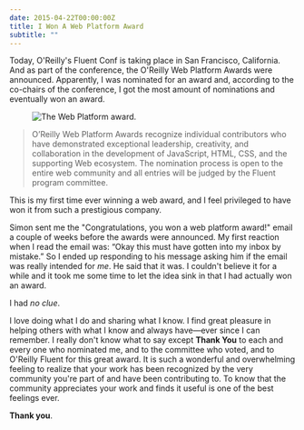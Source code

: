 ```yaml
---
date: 2015-04-22T00:00:00Z
title: I Won A Web Platform Award
subtitle: ""
---
```


Today, O'Reilly's Fluent Conf is taking place in San Francisco, California. And as part of the conference, the O'Reilly Web Platform Awards were announced. Apparently, I was nominated for an award and, according to the co-chairs of the conference, I got the most amount of nominations and eventually won an award.

<figure>
	<img src="../../images/web-platform-award.jpg" alt="The Web Platform award.">
</figure>

<blockquote>
	O’Reilly Web Platform Awards recognize individual contributors who have demonstrated exceptional leadership, creativity, and collaboration in the development of JavaScript, HTML, CSS, and the supporting Web ecosystem. The nomination process is open to the entire web community and all entries will be judged by the Fluent program committee.
</blockquote>



This is my first time ever winning a web award, and I feel privileged to have won it from such a prestigious company.

Simon sent me the "Congratulations, you won a web platform award!" email a couple of weeks before the awards were announced. My first reaction when I read the email was: “Okay this must have gotten into my inbox by mistake.” So I ended up responding to his message asking him if the email was really intended for _me_. He said that it was. I couldn't believe it for a while and it took me some time to let the idea sink in that I had actually won an award.

I had _no clue_.

I love doing what I do and sharing what I know. I find great pleasure in helping others with what I know and always have—ever since I can remember. I really don't know what to say except __Thank You__ to each and every one who nominated me, and to the committee who voted, and to O'Reilly Fluent for this great award. It is such a wonderful and overwhelming feeling to realize that your work has been recognized by the very community you're part of and have been contributing to. To know that the community appreciates your work and finds it useful is one of the best feelings ever.

__Thank you__.



